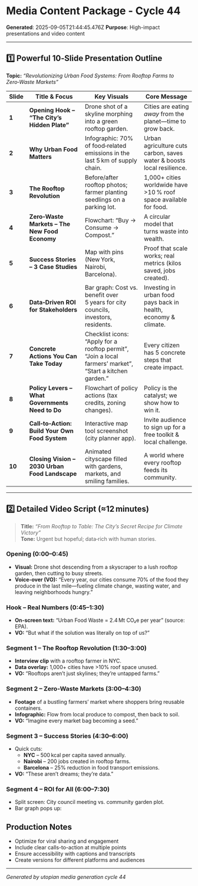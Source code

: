 # Media Content Package - Cycle 44

**Generated**: 2025-09-05T21:44:45.476Z
**Purpose**: High-impact presentations and video content

---

## 1️⃣ Powerful 10‑Slide Presentation Outline  
**Topic:** *“Revolutionizing Urban Food Systems: From Rooftop Farms to Zero‑Waste Markets”*  

| Slide | Title & Focus | Key Visuals | Core Message |
|-------|---------------|-------------|--------------|
| **1** | **Opening Hook – “The City’s Hidden Plate”** | Drone shot of a skyline morphing into a green rooftop garden. | Cities are eating *away* from the planet—time to grow back. |
| **2** | **Why Urban Food Matters** | Infographic: 70% of food‑related emissions in the last 5 km of supply chain. | Urban agriculture cuts carbon, saves water & boosts local resilience. |
| **3** | **The Rooftop Revolution** | Before/after rooftop photos; farmer planting seedlings on a parking lot. | 1,000+ cities worldwide have >10 % roof space available for food. |
| **4** | **Zero‑Waste Markets – The New Food Economy** | Flowchart: “Buy → Consume → Compost.” | A circular model that turns waste into wealth. |
| **5** | **Success Stories – 3 Case Studies** | Map with pins (New York, Nairobi, Barcelona). | Proof that scale works; real metrics (kilos saved, jobs created). |
| **6** | **Data‑Driven ROI for Stakeholders** | Bar graph: Cost vs. benefit over 5 years for city councils, investors, residents. | Investing in urban food pays back in health, economy & climate. |
| **7** | **Concrete Actions You Can Take Today** | Checklist icons: “Apply for a rooftop permit”, “Join a local farmers’ market”, “Start a kitchen garden.” | Every citizen has 5 concrete steps that create impact. |
| **8** | **Policy Levers – What Governments Need to Do** | Flowchart of policy actions (tax credits, zoning changes). | Policy is the catalyst; we show how to win it. |
| **9** | **Call‑to‑Action: Build Your Own Food System** | Interactive map tool screenshot (city planner app). | Invite audience to sign up for a free toolkit & local challenge. |
| **10** | **Closing Vision – 2030 Urban Food Landscape** | Animated cityscape filled with gardens, markets, and smiling families. | A world where every rooftop feeds its community. |

---

## 2️⃣ Detailed Video Script (≈12 minutes)

> **Title:** *“From Rooftop to Table: The City’s Secret Recipe for Climate Victory”*  
> **Tone:** Urgent but hopeful; data‑rich with human stories.  

### Opening (0:00–0:45)  
- **Visual:** Drone shot descending from a skyscraper to a lush rooftop garden, then cutting to busy streets.  
- **Voice‑over (VO):** “Every year, our cities consume 70% of the food they produce in the last mile—fueling climate change, wasting water, and leaving neighborhoods hungry.”  

### Hook – Real Numbers (0:45–1:30)  
- **On‑screen text:** “Urban Food Waste = 2.4 Mt CO₂e per year” (source: EPA).  
- **VO:** “But what if the solution was literally on top of us?”  

### Segment 1 – The Rooftop Revolution (1:30–3:00)  
- **Interview clip** with a rooftop farmer in NYC.  
- **Data overlay:** 1,000+ cities have >10% roof space unused.  
- **VO:** “Rooftops aren’t just skylines; they’re untapped farms.”  

### Segment 2 – Zero‑Waste Markets (3:00–4:30)  
- **Footage** of a bustling farmers’ market where shoppers bring reusable containers.  
- **Infographic:** Flow from local produce to compost, then back to soil.  
- **VO:** “Imagine every market bag becoming a seed.”  

### Segment 3 – Success Stories (4:30–6:00)  
- Quick cuts:  
  - **NYC** – 500 kcal per capita saved annually.  
  - **Nairobi** – 200 jobs created in rooftop farms.  
  - **Barcelona** – 25% reduction in food transport emissions.  
- **VO:** “These aren’t dreams; they’re data.”  

### Segment 4 – ROI for All (6:00–7:30)  
- Split screen: City council meeting vs. community garden plot.  
- Bar graph pops up:

## Production Notes
- Optimize for viral sharing and engagement
- Include clear calls-to-action at multiple points
- Ensure accessibility with captions and transcripts
- Create versions for different platforms and audiences

---
*Generated by utopian media generation cycle 44*
